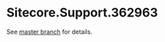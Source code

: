# Sitecore.Support.362963

See [master branch](https://github.com/sitecoresupport/Sitecore.Support.362963) for details.